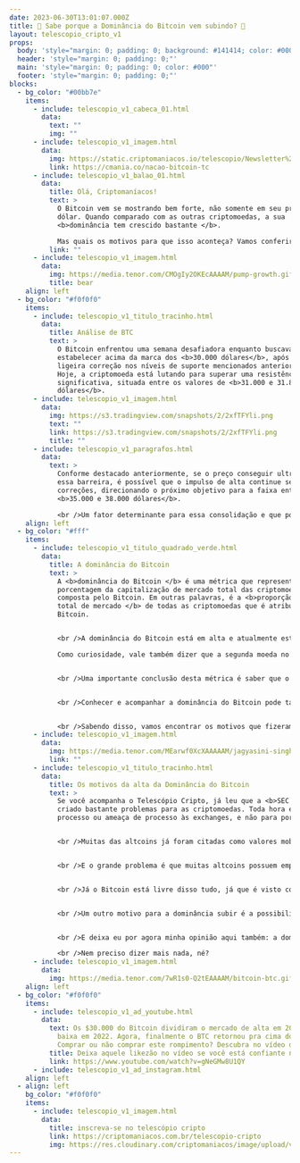 ```yaml
---
date: 2023-06-30T13:01:07.000Z
title: 🤔 Sabe porque a Dominância do Bitcoin vem subindo? 🤔
layout: telescopio_cripto_v1
props:
  body: 'style="margin: 0; padding: 0; background: #141414; color: #000"'
  header: 'style="margin: 0; padding: 0;"'
  main: 'style="margin: 0; padding: 0; color: #000"'
  footer: 'style="margin: 0; padding: 0;"'
blocks:
  - bg_color: "#00bb7e"
    items:
      - include: telescopio_v1_cabeca_01.html
        data:
          text: ""
          img: ""
      - include: telescopio_v1_imagem.html
        data:
          img: https://static.criptomaniacos.io/telescopio/Newsletter%20-%20Copia%202.png
          link: https://cmania.co/nacao-bitcoin-tc
      - include: telescopio_v1_balao_01.html
        data:
          title: Olá, Criptomaníacos!
          text: >
            O Bitcoin vem se mostrando bem forte, não somente em seu preço em
            dólar. Quando comparado com as outras criptomoedas, a sua
            <b>dominância tem crescido bastante </b>.

            Mas quais os motivos para que isso aconteça? Vamos conferir no telescópio de hoje!
          link: ""
      - include: telescopio_v1_imagem.html
        data:
          img: https://media.tenor.com/CMOgIy2OKEcAAAAM/pump-growth.gif
          title: bear
    align: left
  - bg_color: "#f0f0f0"
    items:
      - include: telescopio_v1_titulo_tracinho.html
        data:
          title: Análise de BTC
          text: >
            O Bitcoin enfrentou uma semana desafiadora enquanto buscava se
            estabelecer acima da marca dos <b>30.000 dólares</b>, após uma
            ligeira correção nos níveis de suporte mencionados anteriormente.
            Hoje, a criptomoeda está lutando para superar uma resistência
            significativa, situada entre os valores de <b>31.000 e 31.800
            dólares</b>.
      - include: telescopio_v1_imagem.html
        data:
          img: https://s3.tradingview.com/snapshots/2/2xfTFYli.png
          text: ""
          link: https://s3.tradingview.com/snapshots/2/2xfTFYli.png
          title: ""
      - include: telescopio_v1_paragrafos.html
        data:
          text: >
            Conforme destacado anteriormente, se o preço conseguir ultrapassar
            essa barreira, é possível que o impulso de alta continue sem grandes
            correções, direcionando o próximo objetivo para a faixa entre
            <b>35.000 e 38.000 dólares</b>.

            <br />Um fator determinante para essa consolidação e que pode impulsionar novos aumentos são os dados de inflação referentes aos gastos de consumo <b>PCE</b> da economia norte-americana. Esses dados recentes apresentaram sinalizações positivas, pois ficaram abaixo das expectativas estabelecidas. <br />Além disso, o núcleo da inflação correspondeu às previsões, indicando uma leve desaceleração no ritmo inflacionário.
    align: left
  - bg_color: "#fff"
    items:
      - include: telescopio_v1_titulo_quadrado_verde.html
        data:
          title: A dominância do Bitcoin
          text: >
            A <b>dominância do Bitcoin </b> é uma métrica que representa a
            porcentagem da capitalização de mercado total das criptomoedas que é
            composta pelo Bitcoin. Em outras palavras, é a <b>proporção do valor
            total de mercado </b> de todas as criptomoedas que é atribuída ao
            Bitcoin. 


            <br />A dominância do Bitcoin está em alta e atualmente está <b>acima dos 50% </b>.

            Como curiosidade, vale também dizer que a segunda moeda no ranking é a <b>Ethereum </b>, com cerca de <b>19% </b> da dominância.


            <br />Uma importante conclusão desta métrica é saber que o Bitcoin tem mais <b>liquidez </b> e, portanto, é mais fácil de ser comprado e vendido.


            <br />Conhecer e acompanhar a dominância do Bitcoin pode também ajudar os investidores a entender o que está acontecendo no mercado de criptomoedas em uma <b>escala macro </b>, apontando para tendências e oportunidades de investimento. Ela pode ainda ser usada como um guia para ajustar suas <b>estratégias </b> de negociação e estruturas de portfólio.


            <br />Sabendo disso, vamos encontrar os motivos que fizeram a dominância subir ultimamente?
      - include: telescopio_v1_imagem.html
        data:
          img: https://media.tenor.com/MEarwf0XcXAAAAAM/jagyasini-singh-bitcoin.gif
          link: ""
      - include: telescopio_v1_titulo_tracinho.html
        data:
          title: Os motivos da alta da Dominância do Bitcoin
          text: >
            Se você acompanha o Telescópio Cripto, já leu que a <b>SEC </b> tem
            criado bastante problemas para as criptomoedas. Toda hora é um
            processo ou ameaça de processo às exchanges, e não para por aí.


            <br />Muitas das altcoins já foram citadas como valores mobiliários pelo órgão regulador, o que faria com que a própria SEC tivesse competência para <b>regular e fiscalizar</b> o mercado de altcoins.


            <br />E o grande problema é que muitas altcoins possuem empresas, <b>pessoas jurídicas e nomes conhecidos por trás delas </b>, de forma bem diferente do que acontece com o bitcoin. E mesmo que essas empresas estejam fora dos EUA, o governo pode facilmente <b>proibir</b> a negociação delas nas corretoras do país.


            <br />Já o Bitcoin está livre disso tudo, já que é visto como uma <b>commodity</b>.


            <br />Um outro motivo para a dominância subir é a possibilidade real de um <b>ETF</b> à vista de Bitcoin, que já foi pedido pela gigante <b>BlackRock</b>. Esse é um marco histórico para o Bitcoin e a sua aprovação pode trazer bons retornos aos investidores.


            <br />E deixa eu por agora minha opinião aqui também: a dominância subiu porque ele é <b>rei incontestável</b>. <3

            <br />Nem preciso dizer mais nada, né?
      - include: telescopio_v1_imagem.html
        data:
          img: https://media.tenor.com/7wR1s0-Q2tEAAAAM/bitcoin-btc.gif
    align: left
  - bg_color: "#f0f0f0"
    items:
      - include: telescopio_v1_ad_youtube.html
        data:
          text: Os $30.000 do Bitcoin dividiram o mercado de alta em 2021 pro mercado de
            baixa em 2022. Agora, finalmente o BTC retornou pra cima dos 30k.
            Comprar ou não comprar este rompimento? Descubra no vídeo de hoje.
          title: Deixa aquele likezão no vídeo se você está confiante no BTC!
          link: https://www.youtube.com/watch?v=gNeGMw8U1QY
      - include: telescopio_v1_ad_instagram.html
    align: left
  - align: left
    bg_color: "#f0f0f0"
    items:
      - include: telescopio_v1_imagem.html
        data:
          title: inscreva-se no telescópio cripto
          link: https://criptomaniacos.com.br/telescopio-cripto
          img: https://res.cloudinary.com/criptomaniacos/image/upload/v1662133224/telescopio/inscreva-se-telescopio.png
---
```

